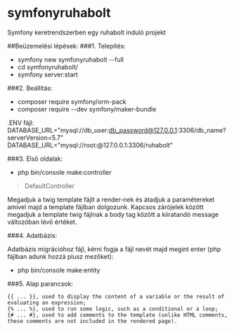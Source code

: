 # symfonyruhabolt
Symfony keretrendszerben egy ruhabolt induló projekt

##Beüzemelési lépések:
###1. Telepítés:
- symfony new symfonyruhabolt --full
- cd symfonyruhabolt/
- symfony server:start

###2. Beállítás:
- composer require symfony/orm-pack
- composer require --dev symfony/maker-bundle

.ENV fájl: DATABASE_URL="mysql://db_user:db_password@127.0.0.1:3306/db_name?serverVersion=5.7"
DATABASE_URL="mysql://root:@127.0.0.1:3306/ruhabolt"

###3. Első oldalak:
- php bin/console make:controller
> DefaultController

Megadjuk a twig template fájlt a render-nek és átadjuk a paramétereket amivel majd a template fájlban dolgozunk.
Kapcsos zárójelek között megadjuk a template twig fájlnak a body tag között a kiiratandó message változóban lévő értéket.

###4. Adatbázis:

Adatbázis migrációhoz fájl, kérni fogja a fájl nevét majd megint enter (php fájlban adunk hozzá plusz mezőket):
- php bin/console make:entity

###5. Alap parancsok:

    {{ ... }}, used to display the content of a variable or the result of evaluating an expression;
    {% ... %}, used to run some logic, such as a conditional or a loop;
    {# ... #}, used to add comments to the template (unlike HTML comments, these comments are not included in the rendered page).
    

